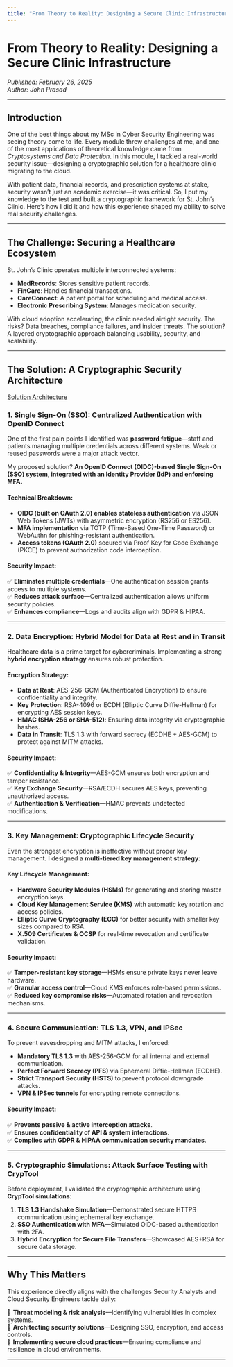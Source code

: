 ```yaml
---
title: "From Theory to Reality: Designing a Secure Clinic Infrastructure"
---
```


# From Theory to Reality: Designing a Secure Clinic Infrastructure
*Published: February 26, 2025*  
*Author: John Prasad* 

---

## Introduction

One of the best things about my MSc in Cyber Security Engineering was seeing theory come to life. Every module threw challenges at me, and one of the most applications of theoretical knowledge came from *Cryptosystems and Data Protection*. In this module, I tackled a real-world security issue—designing a cryptographic solution for a healthcare clinic migrating to the cloud.

With patient data, financial records, and prescription systems at stake, security wasn’t just an academic exercise—it was critical. So, I put my knowledge to the test and built a cryptographic framework for St. John’s Clinic. Here’s how I did it and how this experience shaped my ability to solve real security challenges.

---

## The Challenge: Securing a Healthcare Ecosystem

St. John’s Clinic operates multiple interconnected systems:

- **MedRecords**: Stores sensitive patient records.
- **FinCare**: Handles financial transactions.
- **CareConnect**: A patient portal for scheduling and medical access.
- **Electronic Prescribing System**: Manages medication security.

With cloud adoption accelerating, the clinic needed airtight security. The risks? Data breaches, compliance failures, and insider threats. The solution? A layered cryptographic approach balancing usability, security, and scalability.

---

## The Solution: A Cryptographic Security Architecture

[Solution Architecture](/assets/images/CDP/architecture.png)

### **1. Single Sign-On (SSO): Centralized Authentication with OpenID Connect**

One of the first pain points I identified was **password fatigue**—staff and patients managing multiple credentials across different systems. Weak or reused passwords were a major attack vector.

My proposed solution? **An OpenID Connect (OIDC)-based Single Sign-On (SSO) system, integrated with an Identity Provider (IdP) and enforcing MFA.**

#### **Technical Breakdown:**
- **OIDC (built on OAuth 2.0) enables stateless authentication** via JSON Web Tokens (JWTs) with asymmetric encryption (RS256 or ES256).
- **MFA implementation** via TOTP (Time-Based One-Time Password) or WebAuthn for phishing-resistant authentication.
- **Access tokens (OAuth 2.0)** secured via Proof Key for Code Exchange (PKCE) to prevent authorization code interception.



#### **Security Impact:**
✅ **Eliminates multiple credentials**—One authentication session grants access to multiple systems.  
✅ **Reduces attack surface**—Centralized authentication allows uniform security policies.  
✅ **Enhances compliance**—Logs and audits align with GDPR & HIPAA.

---

### **2. Data Encryption: Hybrid Model for Data at Rest and in Transit**

Healthcare data is a prime target for cybercriminals. Implementing a strong **hybrid encryption strategy** ensures robust protection.

#### **Encryption Strategy:**
- **Data at Rest**: AES-256-GCM (Authenticated Encryption) to ensure confidentiality and integrity.
- **Key Protection**: RSA-4096 or ECDH (Elliptic Curve Diffie-Hellman) for encrypting AES session keys.
- **HMAC (SHA-256 or SHA-512)**: Ensuring data integrity via cryptographic hashes.
- **Data in Transit**: TLS 1.3 with forward secrecy (ECDHE + AES-GCM) to protect against MITM attacks.



#### **Security Impact:**
✅ **Confidentiality & Integrity**—AES-GCM ensures both encryption and tamper resistance.  
✅ **Key Exchange Security**—RSA/ECDH secures AES keys, preventing unauthorized access.  
✅ **Authentication & Verification**—HMAC prevents undetected modifications.

---

### **3. Key Management: Cryptographic Lifecycle Security**

Even the strongest encryption is ineffective without proper key management. I designed a **multi-tiered key management strategy**:

#### **Key Lifecycle Management:**
- **Hardware Security Modules (HSMs)** for generating and storing master encryption keys.
- **Cloud Key Management Service (KMS)** with automatic key rotation and access policies.
- **Elliptic Curve Cryptography (ECC)** for better security with smaller key sizes compared to RSA.
- **X.509 Certificates & OCSP** for real-time revocation and certificate validation.

#### **Security Impact:**
✅ **Tamper-resistant key storage**—HSMs ensure private keys never leave hardware.  
✅ **Granular access control**—Cloud KMS enforces role-based permissions.  
✅ **Reduced key compromise risks**—Automated rotation and revocation mechanisms.

---

### **4. Secure Communication: TLS 1.3, VPN, and IPSec**

To prevent eavesdropping and MITM attacks, I enforced:

- **Mandatory TLS 1.3** with AES-256-GCM for all internal and external communication.
- **Perfect Forward Secrecy (PFS)** via Ephemeral Diffie-Hellman (ECDHE).
- **Strict Transport Security (HSTS)** to prevent protocol downgrade attacks.
- **VPN & IPSec tunnels** for encrypting remote connections.



#### **Security Impact:**
✅ **Prevents passive & active interception attacks**.  
✅ **Ensures confidentiality of API & system interactions**.  
✅ **Complies with GDPR & HIPAA communication security mandates**.

---

### **5. Cryptographic Simulations: Attack Surface Testing with CrypTool**

Before deployment, I validated the cryptographic architecture using **CrypTool simulations**:

1. **TLS 1.3 Handshake Simulation**—Demonstrated secure HTTPS communication using ephemeral key exchange.
2. **SSO Authentication with MFA**—Simulated OIDC-based authentication with 2FA.
3. **Hybrid Encryption for Secure File Transfers**—Showcased AES+RSA for secure data storage.



---

## Why This Matters

This experience directly aligns with the challenges Security Analysts and Cloud Security Engineers tackle daily:

🎯 **Threat modeling & risk analysis**—Identifying vulnerabilities in complex systems.  
🎯 **Architecting security solutions**—Designing SSO, encryption, and access controls.  
🎯 **Implementing secure cloud practices**—Ensuring compliance and resilience in cloud environments.


---

